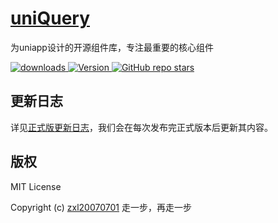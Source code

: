 # [uniQuery](https://github.com/oi-contrib/uniQuery)
为uniapp设计的开源组件库，专注最重要的核心组件

<p>
    <a href="https://zxl20070701.github.io/toolbox/#/npm-download?packages=uni-query&interval=7">
        <img src="https://img.shields.io/npm/dm/uni-query.svg" alt="downloads">
    </a>
    <a href="https://www.npmjs.com/package/uni-query">
        <img src="https://img.shields.io/npm/v/uni-query.svg" alt="Version">
    </a>
    <a href="https://github.com/oi-contrib/uniQuery" target='_blank'>
        <img alt="GitHub repo stars" src="https://img.shields.io/github/stars/oi-contrib/uniQuery?style=social">
    </a>
</p>

## 更新日志

详见[正式版更新日志](./CHANGELOG)，我们会在每次发布完正式版本后更新其内容。

## 版权

MIT License

Copyright (c) [zxl20070701](https://zxl20070701.github.io/notebook/home.html) 走一步，再走一步